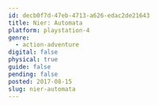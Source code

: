 ```yaml
---
id: decb0f7d-47eb-4713-a626-edac2de21643
title: Nier: Automata
platform: playstation-4
genre:
  - action-adventure
digital: false
physical: true
guide: false
pending: false
posted: 2017-08-15
slug: nier-automata
---
```

